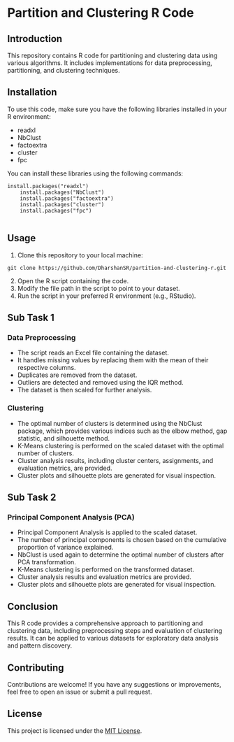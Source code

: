 # Partition and Clustering R Code

<h2>Introduction</h2>
  <p>This repository contains R code for partitioning and clustering data using various algorithms. It includes implementations for data preprocessing, partitioning, and clustering techniques.</p>

  <h2>Installation</h2>
  <p>To use this code, make sure you have the following libraries installed in your R environment:</p>
  <ul>
    <li>readxl</li>
    <li>NbClust</li>
    <li>factoextra</li>
    <li>cluster</li>
    <li>fpc</li>
  </ul>
  <p>You can install these libraries using the following commands:</p>
  <pre><code>install.packages("readxl")
    install.packages("NbClust")
    install.packages("factoextra")
    install.packages("cluster")
    install.packages("fpc")
  </code></pre>

  <h2>Usage</h2>
  <ol>
    <li>Clone this repository to your local machine:</li>
  </ol>
  <pre><code>git clone https://github.com/DharshanSR/partition-and-clustering-r.git</code></pre>
  
  <ol start="2">
    <li>Open the R script containing the code.</li>
    <li>Modify the file path in the script to point to your dataset.</li>
    <li>Run the script in your preferred R environment (e.g., RStudio).</li>
  </ol>

  <h2>Sub Task 1</h2>
  <h3>Data Preprocessing</h3>
  <ul>
    <li>The script reads an Excel file containing the dataset.</li>
    <li>It handles missing values by replacing them with the mean of their respective columns.</li>
    <li>Duplicates are removed from the dataset.</li>
    <li>Outliers are detected and removed using the IQR method.</li>
    <li>The dataset is then scaled for further analysis.</li>
  </ul>

  <h3>Clustering</h3>
  <ul>
    <li>The optimal number of clusters is determined using the NbClust package, which provides various indices such as the elbow method, gap statistic, and silhouette method.</li>
    <li>K-Means clustering is performed on the scaled dataset with the optimal number of clusters.</li>
    <li>Cluster analysis results, including cluster centers, assignments, and evaluation metrics, are provided.</li>
    <li>Cluster plots and silhouette plots are generated for visual inspection.</li>
  </ul>

  <h2>Sub Task 2</h2>
  <h3>Principal Component Analysis (PCA)</h3>
  <ul>
    <li>Principal Component Analysis is applied to the scaled dataset.</li>
    <li>The number of principal components is chosen based on the cumulative proportion of variance explained.</li>
    <li>NbClust is used again to determine the optimal number of clusters after PCA transformation.</li>
    <li>K-Means clustering is performed on the transformed dataset.</li>
    <li>Cluster analysis results and evaluation metrics are provided.</li>
    <li>Cluster plots and silhouette plots are generated for visual inspection.</li>
  </ul>

  <h2>Conclusion</h2>
  <p>This R code provides a comprehensive approach to partitioning and clustering data, including preprocessing steps and evaluation of clustering results. It can be applied to various datasets for exploratory data analysis and pattern discovery.</p>

  <h2>Contributing</h2>
  <p>Contributions are welcome! If you have any suggestions or improvements, feel free to open an issue or submit a pull request.</p>

  <h2>License</h2>
  <p>This project is licensed under the <a href="LICENSE">MIT License</a>.</p>
